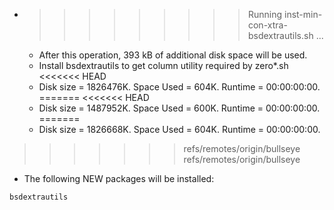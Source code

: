 * >>>>>>>>> Running inst-min-con-xtra-bsdextrautils.sh ...
  * After this operation, 393 kB of additional disk space will be used.
  * Install bsdextrautils to get column utility required by zero*.sh
<<<<<<< HEAD
  * Disk size = 1826476K. Space Used = 604K. Runtime = 00:00:00:00.
=======
<<<<<<< HEAD
  * Disk size = 1487952K. Space Used = 600K. Runtime = 00:00:00:00.
=======
  * Disk size = 1826668K. Space Used = 604K. Runtime = 00:00:00:00.
>>>>>>> refs/remotes/origin/bullseye
>>>>>>> refs/remotes/origin/bullseye
  * The following NEW packages will be installed:
  ```bash
bsdextrautils
  ```
